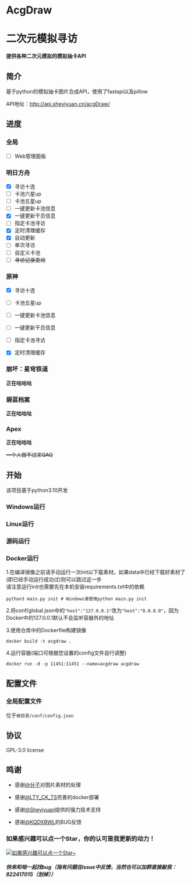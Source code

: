 # AcgDraw

# 二次元模拟寻访

**提供各种二次元模拟的模拟抽卡API**

## 简介

基于python的模拟抽卡图片合成API，使用了fastapi以及pillow

API地址：<http://api.sheyiyuan.cn/acgDraw/>

## 进度

### 全局
- [ ] Web管理面板

### 明日方舟
- [x] 寻访十连
- [ ] 卡池六星up
- [ ] 卡池五星up
- [ ] 一键更新卡池信息
- [x] 一键更新干员信息
- [ ] 指定卡池寻访
- [x] 定时清理缓存
- [x] 自动更新
- [ ] 单次寻访
- [ ] 自定义卡池
- [ ] ~~寻访记录查询~~

### 原神
- [x] 寻访十连
- [ ] 卡池五星up
- [ ] 一键更新卡池信息
- [ ] 一键更新干员信息
- [ ] 指定卡池寻访
- [x] 定时清理缓存


### 崩坏：星穹铁道
**正在咕咕咕**

### 碧蓝档案
**正在咕咕咕**

### Apex
**正在咕咕咕**

~~一个人做不过来QAQ~~

## 开始
该项目基于python3.10开发

### Windows运行

### Linux运行

### 源码运行

### Docker运行
1.在编译镜像之前请手动运行一次init以下载素材。如果data中已经下载好素材了(即已经手动运行成功过)则可以跳过这一步 \
请注意运行init也需要先在本机安装requirements.txt中的依赖
```shell
python3 main.py init # Windows请使用python main.py init
```
2.将conf/global.json中的`"host":"127.0.0.1"`改为`"host":"0.0.0.0"`，因为Docker中的127.0.0.1默认不会监听容器外的地址

3.使用仓库中的Dockerfile构建镜像
```shell
docker build -t acgdraw .
```
4.运行容器(端口可根据您设置的config文件自行调整)
```shell
docker run -d -p 11451:11451 --name=acgdraw acgdraw
```

## 配置文件
### 全局配置文件
位于`根目录/conf/config.json`

## 协议
GPL-3.0 license



## 鸣谢

- 感谢[@分子](https://github.com/yigefz)对图片素材的处理

- 感谢[@LTY_CK_TS](https://github.com/sahuidhsu)完善的docker部署

- 感谢[@Sheyiyuan](https://github.com/Sheyiyuan)提供的强力技术支持

- 感谢[@KQDXBWL](https://github.com/kqdxbwl)的BUG反馈



### 如果感兴趣可以点一个Star，你的认可是我更新的动力！

[![如果感兴趣可以点一个Star~](https://api.star-history.com/svg?repos=baimianxiao/AcgDraw&type=Date)](https://star-history.com/#baimianxiao/AcgDraw&Date)
##### 快来和咱一起找bug（指有问题在issue中反馈，当然也可以加群直接敲我：822417015（划掉））
